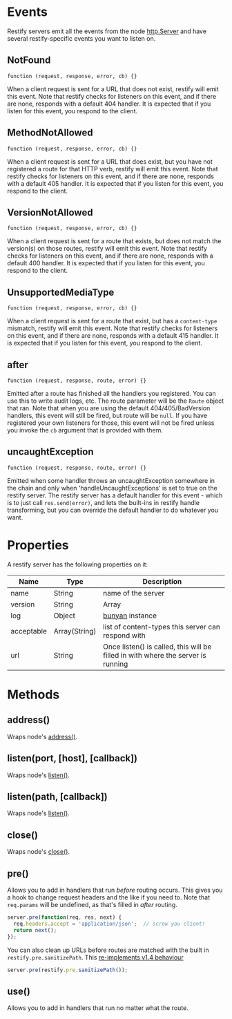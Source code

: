 # Events

Restify servers emit all the events from the node
[http.Server](http://nodejs.org/docs/latest/api/http.html#http_class_http_server)
and have several restify-specific events you want to listen on.

## NotFound

`function (request, response, error, cb) {}`

When a client request is sent for a URL that does not exist, restify
will emit this event. Note that restify checks for listeners on this
event, and if there are none, responds with a default 404 handler.  It
is expected that if you listen for this event, you respond to the client.

## MethodNotAllowed

`function (request, response, error, cb) {}`

When a client request is sent for a URL that does exist, but you have
not registered a route for that HTTP verb, restify will emit this
event. Note that restify checks for listeners on this event, and if
there are none, responds with a default 405 handler.  It
is expected that if you listen for this event, you respond to the client.

## VersionNotAllowed

`function (request, response, error, cb) {}`

When a client request is sent for a route that exists, but does not
match the version(s) on those routes, restify will emit this
event. Note that restify checks for listeners on this event, and if
there are none, responds with a default 400 handler.  It
is expected that if you listen for this event, you respond to the client.

## UnsupportedMediaType

`function (request, response, error, cb) {}`

When a client request is sent for a route that exist, but has a `content-type`
mismatch, restify will emit this event. Note that restify checks for listeners
on this event, and if there are none, responds with a default 415 handler.  It
is expected that if you listen for this event, you respond to the client.

## after

`function (request, response, route, error) {}`

Emitted after a route has finished all the handlers you registered.
You can use this to write audit logs, etc.  The route parameter will be
the `Route` object that ran.  Note that when you are using the default
404/405/BadVersion handlers, this event will still be fired, but route will
be `null`. If you have registered your own listeners for those, this event
will not be fired unless you invoke the `cb` argument that is provided with
them.

## uncaughtException

`function (request, response, route, error) {}`

Emitted when some handler throws an uncaughtException somewhere in the chain and
only when 'handleUncaughtExceptions' is set to true on the restify server. The
restify server has a default handler for this event - which is to just call
`res.send(error)`, and lets the built-ins in restify handle transforming, but
you can override the default handler to do whatever you want.


# Properties

A restify server has the following properties on it:

|Name|Type|Description|
|--------|--------|---------------|
|name|String|name of the server|
|version|String|Array|default version to use in all routes|
|log|Object|[bunyan](https://github.com/trentm/node-bunyan) instance|
|acceptable|Array(String)|list of content-types this server can respond with|
|url|String|Once listen() is called, this will be filled in with where the server is running|

# Methods

## address()

Wraps node's [address()](http://nodejs.org/docs/latest/api/net.html#net_server_address).

## listen(port, [host], [callback])

Wraps node's [listen()](http://nodejs.org/docs/latest/api/net.html#net_server_listen_path_callback).

## listen(path, [callback])

Wraps node's [listen()](http://nodejs.org/docs/latest/api/net.html#net_server_listen_path_callback).

## close()

Wraps node's [close()](http://nodejs.org/docs/latest/api/net.html#net_event_close).

## pre()

Allows you to add in handlers that run *before* routing occurs. This gives you
a hook to change request headers and the like if you need to. Note that
`req.params` will be undefined, as that's filled in *after* routing.

```js
server.pre(function(req, res, next) {
  req.headers.accept = 'application/json';  // screw you client!
  return next();
});
```

You can also clean up URLs before routes are matched with the built in
`restify.pre.sanitizePath`. This [re-implements v1.4 behaviour](https://github.com/restify/node-restify/wiki/1.4-to-2.0-Migration-Tips#trailing--characters)

```js
server.pre(restify.pre.sanitizePath());
```

## use()

Allows you to add in handlers that run no matter what the route.
